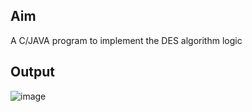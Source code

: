 ## Aim
A C/JAVA program to implement the DES algorithm logic
## Output
![image](https://user-images.githubusercontent.com/62592828/147047064-e24a6668-c1c1-48fb-a321-7aeb70013de1.png)
